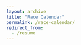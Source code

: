 ```yaml
---
layout: archive
title: "Race Calendar"
permalink: /race-calendar/
redirect_from:
  - /resume
---
```

